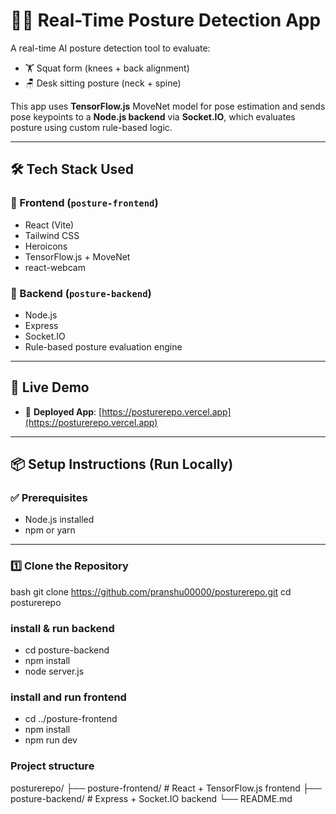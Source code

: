 # 🧍‍♂️ Real-Time Posture Detection App

A real-time AI posture detection tool to evaluate:
- 🏋️ Squat form (knees + back alignment)
- 🪑 Desk sitting posture (neck + spine)

This app uses **TensorFlow.js** MoveNet model for pose estimation and sends pose keypoints to a **Node.js backend** via **Socket.IO**, which evaluates posture using custom rule-based logic.

---

## 🛠️ Tech Stack Used

### 🔹 Frontend (`posture-frontend`)
- React (Vite)
- Tailwind CSS
- Heroicons
- TensorFlow.js + MoveNet
- react-webcam

### 🔹 Backend (`posture-backend`)
- Node.js
- Express
- Socket.IO
- Rule-based posture evaluation engine

---

## 🚀 Live Demo

- 🔗 **Deployed App**: [https://posturerepo.vercel.app](https://posturerepo.vercel.app)

---

## 📦 Setup Instructions (Run Locally)

### ✅ Prerequisites
- Node.js installed
- npm or yarn

---

### 1️⃣ Clone the Repository

bash
git clone https://github.com/pranshu00000/posturerepo.git
cd posturerepo

### install & run backend
- cd posture-backend
- npm install
- node server.js

### install and run frontend
- cd ../posture-frontend
- npm install
- npm run dev

### Project structure
posturerepo/
├── posture-frontend/   # React + TensorFlow.js frontend
├── posture-backend/    # Express + Socket.IO backend
└── README.md

